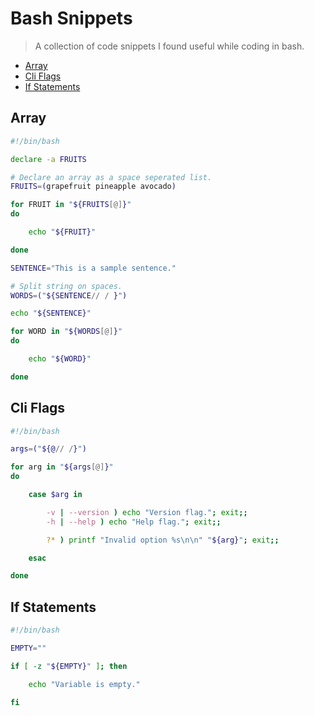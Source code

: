 # Bash Snippets

> A collection of code snippets I found useful while coding in bash.

- [Array](#array)
- [Cli Flags](#cli-flags)
- [If Statements](#if-statements)

## Array

```bash
#!/bin/bash

declare -a FRUITS

# Declare an array as a space seperated list.
FRUITS=(grapefruit pineapple avocado)

for FRUIT in "${FRUITS[@]}"
do

	echo "${FRUIT}"

done

SENTENCE="This is a sample sentence."

# Split string on spaces.
WORDS=("${SENTENCE// / }")

echo "${SENTENCE}"

for WORD in "${WORDS[@]}"
do

	echo "${WORD}"

done
```

## Cli Flags

```bash
#!/bin/bash

args=("${@// /}")

for arg in "${args[@]}"
do

    case $arg in

        -v | --version ) echo "Version flag."; exit;;
        -h | --help ) echo "Help flag."; exit;;

        ?* ) printf "Invalid option %s\n\n" "${arg}"; exit;;

    esac

done
```

## If Statements

```bash
#!/bin/bash

EMPTY=""

if [ -z "${EMPTY}" ]; then

    echo "Variable is empty."

fi
```
